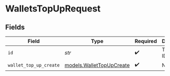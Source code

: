 # WalletsTopUpRequest


## Fields

| Field                                                      | Type                                                       | Required                                                   | Description                                                |
| ---------------------------------------------------------- | ---------------------------------------------------------- | ---------------------------------------------------------- | ---------------------------------------------------------- |
| `id`                                                       | *str*                                                      | :heavy_check_mark:                                         | The wallet ID.                                             |
| `wallet_top_up_create`                                     | [models.WalletTopUpCreate](../models/wallettopupcreate.md) | :heavy_check_mark:                                         | N/A                                                        |